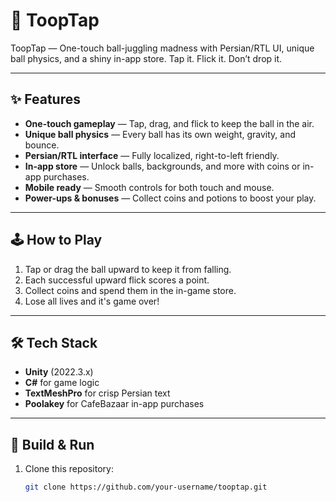# 🎯 ToopTap
ToopTap — One-touch ball-juggling madness with Persian/RTL UI, unique ball physics, and a shiny in-app store. Tap it. Flick it. Don’t drop it.

---

## ✨ Features

- **One-touch gameplay** — Tap, drag, and flick to keep the ball in the air.  
- **Unique ball physics** — Every ball has its own weight, gravity, and bounce.  
- **Persian/RTL interface** — Fully localized, right-to-left friendly.  
- **In-app store** — Unlock balls, backgrounds, and more with coins or in-app purchases.  
- **Mobile ready** — Smooth controls for both touch and mouse.  
- **Power-ups & bonuses** — Collect coins and potions to boost your play.  

---

## 🕹 How to Play
1. Tap or drag the ball upward to keep it from falling.  
2. Each successful upward flick scores a point.  
3. Collect coins and spend them in the in-game store.  
4. Lose all lives and it's game over!

---

## 🛠 Tech Stack
- **Unity** (2022.3.x)  
- **C#** for game logic  
- **TextMeshPro** for crisp Persian text  
- **Poolakey** for CafeBazaar in-app purchases  

---

## 🚀 Build & Run
1. Clone this repository:  
   ```bash
   git clone https://github.com/your-username/tooptap.git

